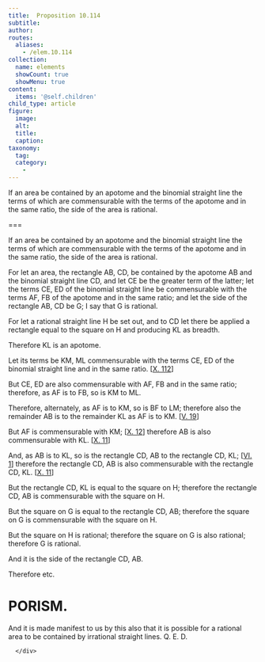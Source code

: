 ```yaml
---
title:  Proposition 10.114
subtitle: 
author:
routes:
  aliases:
    - /elem.10.114
collection:
  name: elements
  showCount: true
  showMenu: true
content:
  items: '@self.children'
child_type: article
figure:
  image:
  alt:
  title:
  caption:
taxonomy:
  tag:
  category:
    - 
---
```


<p><hi rend="ital">If an area be contained by an apotome and the binomial straight line the terms of which are commensurable with the terms of the apotome and in the same ratio, the <quote>side</quote>
 of the area is rational</hi>. </p>

===

<p><span class="ital">If an area be contained by an apotome and the binomial straight line the terms of which are commensurable with the terms of the apotome and in the same ratio, the <quote>side</quote>
 of the area is rational</span>. </p>

<p>For let an area, the rectangle <span class="ital">AB</span>, <span class="ital">CD</span>, be contained by the apotome <span class="ital">AB</span> and the binomial straight line <span class="ital">CD</span>, and let <span class="ital">CE</span> be the greater term of the latter; let the terms <span class="ital">CE</span>, <span class="ital">ED</span> of the binomial straight line be commensurable with the terms <span class="ital">AF</span>, <span class="ital">FB</span> of the apotome and in the same ratio; and let the <quote>side</quote>
 of the rectangle <span class="ital">AB</span>, <span class="ital">CD</span> be <span class="ital">G</span>; I say that <span class="ital">G</span> is rational. 
      </p>

<p>For let a rational straight line <span class="ital">H</span> be set out, and to <span class="ital">CD</span> let there be applied a rectangle equal to the square on <span class="ital">H</span> and producing <span class="ital">KL</span> as breadth. </p>

<p>Therefore <span class="ital">KL</span> is an apotome. </p>

<p>Let its terms be <span class="ital">KM</span>, <span class="ital">ML</span> commensurable with the terms <span class="ital">CE</span>, <span class="ital">ED</span> of the binomial straight line and in the same ratio. [<a href="/elem.10.112">X. 112</a>] <pb n="253"/></p>

<p>But <span class="ital">CE</span>, <span class="ital">ED</span> are also commensurable with <span class="ital">AF</span>, <span class="ital">FB</span> and in the same ratio; therefore, as <span class="ital">AF</span> is to <span class="ital">FB</span>, so is <span class="ital">KM</span> to <span class="ital">ML</span>. </p>

<p>Therefore, alternately, as <span class="ital">AF</span> is to <span class="ital">KM</span>, so is <span class="ital">BF</span> to <span class="ital">LM</span>; therefore also the remainder <span class="ital">AB</span> is to the remainder <span class="ital">KL</span> as <span class="ital">AF</span> is to <span class="ital">KM</span>. [<a href="/elem.5.19">V. 19</a>] </p>

<p>But <span class="ital">AF</span> is commensurable with <span class="ital">KM</span>; [<a href="/elem.10.12">X. 12</a>] therefore <span class="ital">AB</span> is also commensurable with <span class="ital">KL</span>. [<a href="/elem.10.11">X. 11</a>] </p>

<p>And, as <span class="ital">AB</span> is to <span class="ital">KL</span>, so is the rectangle <span class="ital">CD</span>, <span class="ital">AB</span> to the rectangle <span class="ital">CD</span>, <span class="ital">KL</span>; [<a href="/elem.6.1">VI. 1</a>] therefore the rectangle <span class="ital">CD</span>, <span class="ital">AB</span> is also commensurable with the rectangle <span class="ital">CD</span>, <span class="ital">KL</span>. [<a href="/elem.10.11">X. 11</a>] </p>

<p>But the rectangle <span class="ital">CD</span>, <span class="ital">KL</span> is equal to the square on <span class="ital">H</span>; therefore the rectangle <span class="ital">CD</span>, <span class="ital">AB</span> is commensurable with the square on <span class="ital">H</span>. </p>

<p>But the square on <span class="ital">G</span> is equal to the rectangle <span class="ital">CD</span>, <span class="ital">AB</span>; therefore the square on <span class="ital">G</span> is commensurable with the square on <span class="ital">H</span>. </p>

<p>But the square on <span class="ital">H</span> is rational; therefore the square on <span class="ital">G</span> is also rational; therefore <span class="ital">G</span> is rational. </p>

<p>And it is the <quote>side</quote>
 of the rectangle <span class="ital">CD</span>, <span class="ital">AB</span>. </p>

<p>Therefore etc. </p>
<div id="elem.10.114.p.1" class="porism">
       <h1>PORISM.</h1>
       
<p>And it is made manifest to us by this also that it is possible for a rational area to be contained by irrational straight lines. Q. E. D.</p>

      </div>
